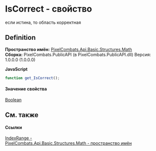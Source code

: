 # IsCorrect - свойство


если истина, то область корректная



## Definition
**Пространство имён:** <a href="9a3afb53-d505-325f-0368-fcd870e41d3f">PixelCombats.Api.Basic.Structures.Math</a>  
**Сборка:** PixelCombats.PublicAPI (в PixelCombats.PublicAPI.dll) Версия: 1.0.0.0 (1.0.0.0)

**JavaScript**
``` JavaScript
function get_IsCorrect();

```



#### Значение свойства
<a href="https://learn.microsoft.com/dotnet/api/system.boolean" target="_blank" rel="noopener noreferrer">Boolean</a>

## См. также


#### Ссылки
<a href="f4e1d827-5351-0888-3b60-5f22ed5b0dcf">IndexRange - </a>  
<a href="9a3afb53-d505-325f-0368-fcd870e41d3f">PixelCombats.Api.Basic.Structures.Math - пространство имён</a>  
